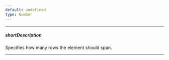 ```yaml
---
default: undefined
type: Number
---
```

---
##### shortDescription
Specifies how many rows the element should span.

---
